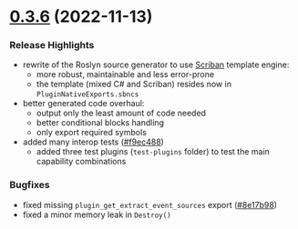 # [0.3.6](https://github.com/mvenditto/FalcoSecurity.Plugin.Sdk/tree/4dc0a1a1dcd1f87ff5b644e1af84b1a353d9440f/FalcoSecurity.Plugin.Sdk.Generators) (2022-11-13)
### Release Highlights
  - rewrite of the Roslyn source generator to use [Scriban](https://github.com/scriban/scriban) template engine:
      - more robust, maintainable and less error-prone
      - the template (mixed C# and Scriban) resides now in `PluginNativeExports.sbncs`
  - better generated code overhaul:
      - output only the least amount of code needed
      - better conditional blocks handling
      - only export required symbols
  - added many interop tests ([#f9ec488](https://github.com/mvenditto/FalcoSecurity.Plugin.Sdk/commit/f9ec4888c6f35cd4b6d26b92a20800d0bff23baa))
    - added three test plugins (`test-plugins` folder) to test the main capability combinations
### Bugfixes
  - fixed missing `plugin_get_extract_event_sources` export ([#8e17b98](https://github.com/mvenditto/FalcoSecurity.Plugin.Sdk/commit/8e17b9867531ced78367e7006bc86b88daba5f19))
  - fixed a minor memory leak in `Destroy()`

